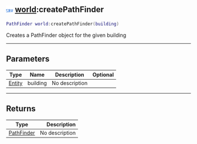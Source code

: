 ## ![server](.gitbook/assets/server.png) [world](./readme/world/README.md):createPathFinder

```lua
PathFinder world:createPathFinder(building)
```

Creates a PathFinder object for the given building

------
## Parameters

| Type   | Name | Description | Optional |
| ------ | ---- | ----------- | -------: |
| [Entity](./readme/Entity/README.md) | building | No description |  |


------
## Returns

| Type   | Description |
| ------ | ----------: |
| [PathFinder](./readme/PathFinder/README.md) | No description |

